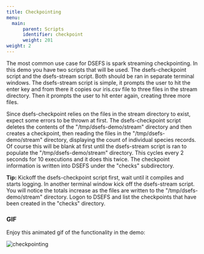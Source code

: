 ```yaml
---
title: Checkpointing
menu:
  main:
      parent: Scripts 
      identifier: checkpoint
      weight: 201
weight: 2
---
```


The most common use case for DSEFS is spark streaming checkpointing. In this demo you have two scripts that will be used. The dsefs-checkpoint script and the dsefs-stream script. Both should be ran in separate terminal windows. The dsefs-stream script is simple, it prompts the user to hit the enter key and from there it copies our iris.csv file to three files in the stream directory. Then it prompts the user to hit enter again, creating three more files.

Since dsefs-checkpoint relies on the files in the stream directory to exist, expect some errors to be thrown at first. The dsefs-checkpoint script deletes the contents of the "/tmp/dsefs-demo/stream" directory and then creates a checkpoint, then reading the files in the "/tmp/dsefs-demo/stream" directory, displaying the count of individual species records. Of course this will be blank at first until the dsefs-stream script is ran to populate the "/tmp/dsefs-demo/stream" directory. This cycles every 2 seconds for 10 executions and it does this twice. The checkpoint information is written into DSEFS under the "checks" subdirectory. 

**Tip:** Kickoff the dsefs-checkpoint script first, wait until it compiles and starts logging. In another terminal window kick off the dsefs-stream script. You will notice the totals increase as the files are written to the "/tmp/dsefs-demo/stream" directory. Logon to DSEFS and list the checkpoints that have been created in the "checks" directory.

### GIF

Enjoy this animated gif of the functionality in the demo:

![checkpointing](/Scripts/checkpoint-demo.gif)
